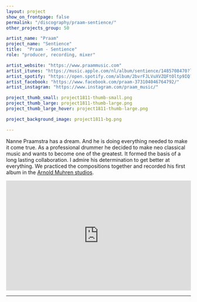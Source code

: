 ```yaml
---
layout: project
show_on_frontpage: false
permalink: "/discography/praam-sentience/"
other_projects_group: 50

artist_name: "Praam"
project_name: "Sentience"
title:  "Praam - Sentience"
role: "producer, recording, mixer"

artist_website: "https://www.praammusic.com"
artist_itunes: "https://music.apple.com/nl/album/sentience/1485708470?l=en"
artist_spotify: "https://open.spotify.com/album/2bvrFJLVuXVZQFtOltp9IQ?si=KmIhUkZ9SWKnbDYaUZ41Wg"
artist_facebook: "https://www.facebook.com/praam-373104046764792/"
artist_instagram: "https://www.instagram.com/praam_music/"

project_thumb_small: project1811-thumb-small.png
project_thumb_large: project1811-thumb-large.png
project_thumb_large_hover: project1811-thumb-large.png

project_background_image: project1811-bg.png

---
```


Nanne Praamstra has a dream. And he is doing everything needed to make it come true. As a professional drummer he decided to make neo classical music and wants to become one of the greatest. It formed the basis of a long lasting collaboration. I admire his determination to get better at everything. We practiced the compositions together and recorded his first album in the [Arnold Muhren studios](https://www.studioarnoldmuhren.nl).


<iframe src="https://open.spotify.com/embed/album/2bvrFJLVuXVZQFtOltp9IQ" width="100%" height="300" frameborder="0" allowtransparency="true" allow="encrypted-media"></iframe>

---
